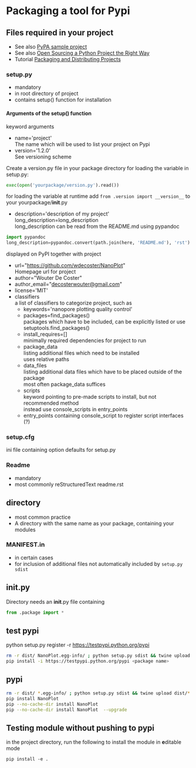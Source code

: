 # Packaging a tool for Pypi

## Files required in your project

- See also [PyPA sample project](https://github.com/pypa/sampleproject)
- See also [Open Sourcing a Python Project the Right Way](https://jeffknupp.com/blog/2013/08/16/open-sourcing-a-python-project-the-right-way/)
- Tutorial [Packaging and Distributing Projects](https://packaging.python.org/distributing/)

### setup.py
- mandatory
- in root directory of project
- contains setup() function for installation

#### Arguments of the setup() function
keyword arguments
- name='project'   
The name which will be used to list your project on Pypi
- version='1.2.0'  
See versioning scheme  

Create a version.py file in your package directory
for loading the variable in setup.py:
```python
exec(open('yourpackage/version.py').read())
```
for loading the variable at runtime
add `from .version import __version__` to your yourpackage/__init__.py


- description='description of my project'  
long_description=long_description  
long_description can be read from the README.md using pypandoc
```python
import pypandoc
long_description=pypandoc.convert(path.join(here, 'README.md'), 'rst')
```

displayed on PyPI together with project
- url="https://github.com/wdecoster/NanoPlot"  
Homepage url for project
- author="Wouter De Coster"
- author_email="decosterwouter@gmail.com"
- license='MIT'
- classifiers  
a list of classifiers to categorize project, such as
  - keywords='nanopore plotting quality control'
  - packages=find_packages()  
  packages which have to be included, can be explicitly listed or use setuptools.find_packages()
  - install_requires=[]  
  minimally required dependencies for project to run
  - package_data  
  listing additional files which need to be installed  
  uses relative paths
  - data_files  
  listing additional data files which have to be placed outside of the package  
  most often package_data suffices
  - scripts  
  keyword pointing to pre-made scripts to install, but not recommended method  
  instead use console_scripts in entry_points
  - entry_points containing console_script to register script interfaces (?)

### setup.cfg
ini file containing option defaults for setup.py

### Readme
- mandatory
- most commonly reStructuredText readme.rst

## <project> directory
- most common practice
- A directory with the same name as your package, containing your modules

### MANIFEST.in
- in certain cases
- for inclusion of additional files not automatically included by `setup.py sdist`

## __init__.py
Directory needs an __init__.py file containing
```python
from .package import *
```


## test pypi
python setup.py register -r https://testpypi.python.org/pypi
```bash
rm -r dist/ NanoPlot.egg-info/ ; python setup.py sdist && twine upload dist/* -r testpypi
pip install -i https://testpypi.python.org/pypi <package name>
```

## pypi
```bash
rm -r dist/ *.egg-info/ ; python setup.py sdist && twine upload dist/*  
pip install NanoPlot  
pip --no-cache-dir install NanoPlot  
pip --no-cache-dir install NanoPlot  --upgrade
```

## Testing module without pushing to pypi
in the project directory, run the following to install the module in **e**ditable mode
```
pip install -e .
```
